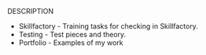DESCRIPTION

* Skillfactory - Training tasks for checking in Skillfactory.
* Testing      - Test pieces and theory.
* Portfolio    - Examples of my work
